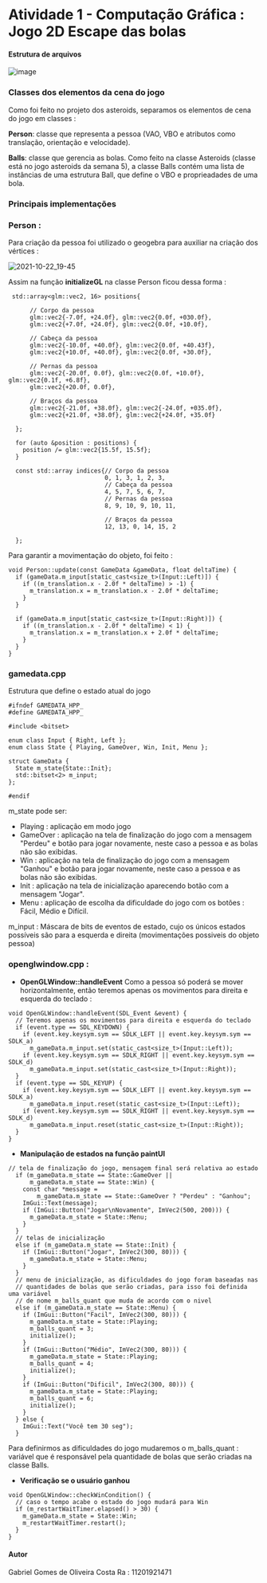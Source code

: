 # Atividade 1 - Computação Gráfica : Jogo 2D Escape das bolas

#### Estrutura de arquivos 

![image](https://user-images.githubusercontent.com/70021084/139538921-5720171e-3ecd-4560-bfc5-50c7f1fb4b45.png)
  

### Classes dos elementos da cena do jogo

Como foi feito no projeto dos asteroids, separamos os elementos de cena do jogo em classes :
  
**Person**: classe que representa a pessoa (VAO, VBO e atributos como translação, orientação e velocidade).
   
**Balls**: classe que gerencia as bolas. Como feito na classe Asteroids (classe está no jogo asteroids da semana 5), a classe Balls contém uma lista de instâncias de uma estrutura Ball, que define o VBO e proprieadades de uma bola.


### Principais implementações 


### Person :
 Para criação da pessoa foi utilizado o geogebra para auxiliar na criação dos vértices :
 
![2021-10-22_19-45](https://user-images.githubusercontent.com/70021084/139541289-b3b5a5f5-e32c-44e1-9831-0ee9449e1859.png)

Assim na função **initializeGL** na classe Person ficou dessa forma :

```
 std::array<glm::vec2, 16> positions{

      // Corpo da pessoa
      glm::vec2{-7.0f, +24.0f}, glm::vec2{0.0f, +030.0f},
      glm::vec2{+7.0f, +24.0f}, glm::vec2{0.0f, +10.0f},

      // Cabeça da pessoa
      glm::vec2{-10.0f, +40.0f}, glm::vec2{0.0f, +40.43f},
      glm::vec2{+10.0f, +40.0f}, glm::vec2{0.0f, +30.0f},

      // Pernas da pessoa
      glm::vec2{-20.0f, 0.0f}, glm::vec2{0.0f, +10.0f}, glm::vec2{0.1f, +6.8f},
      glm::vec2{+20.0f, 0.0f},

      // Braços da pessoa
      glm::vec2{-21.0f, +38.0f}, glm::vec2{-24.0f, +035.0f},
      glm::vec2{+21.0f, +38.0f}, glm::vec2{+24.0f, +35.0f}

  };

  for (auto &position : positions) {
    position /= glm::vec2{15.5f, 15.5f};
  }

  const std::array indices{// Corpo da pessoa
                           0, 1, 3, 1, 2, 3,
                           // Cabeça da pessoa
                           4, 5, 7, 5, 6, 7,
                           // Pernas da pessoa
                           8, 9, 10, 9, 10, 11,

                           // Braços da pessoa
                           12, 13, 0, 14, 15, 2

  };
```
Para garantir a movimentação do objeto, foi feito :

```
void Person::update(const GameData &gameData, float deltaTime) {
  if (gameData.m_input[static_cast<size_t>(Input::Left)]) {
    if ((m_translation.x - 2.0f * deltaTime) > -1) {
      m_translation.x = m_translation.x - 2.0f * deltaTime;
    }
  }

  if (gameData.m_input[static_cast<size_t>(Input::Right)]) {
    if ((m_translation.x - 2.0f * deltaTime) < 1) {
      m_translation.x = m_translation.x + 2.0f * deltaTime;
    }
  }
}

```

### gamedata.cpp

Estrutura que define o estado atual do jogo
```
#ifndef GAMEDATA_HPP_
#define GAMEDATA_HPP_

#include <bitset>

enum class Input { Right, Left };
enum class State { Playing, GameOver, Win, Init, Menu };

struct GameData {
  State m_state{State::Init};
  std::bitset<2> m_input;
};

#endif

```
m_state pode ser:  
  - Playing  : aplicação em modo jogo
  - GameOver : aplicação na tela de finalização do jogo com a mensagem "Perdeu" e botão para jogar novamente, neste caso a pessoa e as bolas não são exibidas.
  - Win : aplicação na tela de finalização do jogo com a mensagem "Ganhou" e botão para jogar novamente, neste caso a pessoa e as bolas não são exibidas.
  - Init : aplicação na tela de inicialização aparecendo botão com a mensagem "Jogar".
  - Menu : aplicação de escolha da dificuldade do jogo com os botões : Fácil, Médio e Difícil.

m_input : 
  Máscara de bits de eventos de estado, cujo os únicos estados possíveis são para a esquerda e direita (movimentações possiveis do objeto pessoa)


### openglwindow.cpp :

- **OpenGLWindow::handleEvent**
Como a pessoa só poderá se mover horizontalmente, então teremos apenas os movimentos para direita e esquerda do teclado :
```
void OpenGLWindow::handleEvent(SDL_Event &event) {
  // Teremos apenas os movimentos para direita e esquerda do teclado
  if (event.type == SDL_KEYDOWN) {
    if (event.key.keysym.sym == SDLK_LEFT || event.key.keysym.sym == SDLK_a)
      m_gameData.m_input.set(static_cast<size_t>(Input::Left));
    if (event.key.keysym.sym == SDLK_RIGHT || event.key.keysym.sym == SDLK_d)
      m_gameData.m_input.set(static_cast<size_t>(Input::Right));
  }
  if (event.type == SDL_KEYUP) {
    if (event.key.keysym.sym == SDLK_LEFT || event.key.keysym.sym == SDLK_a)
      m_gameData.m_input.reset(static_cast<size_t>(Input::Left));
    if (event.key.keysym.sym == SDLK_RIGHT || event.key.keysym.sym == SDLK_d)
      m_gameData.m_input.reset(static_cast<size_t>(Input::Right));
  }
}

```

- **Manipulação de estados na função paintUI** 
```
// tela de finalização do jogo, mensagem final será relativa ao estado
  if (m_gameData.m_state == State::GameOver ||
      m_gameData.m_state == State::Win) {
    const char *message =
        m_gameData.m_state == State::GameOver ? "Perdeu" : "Ganhou";
    ImGui::Text(message);
    if (ImGui::Button("Jogar\nNovamente", ImVec2(500, 200))) {
      m_gameData.m_state = State::Menu;
    }
  }
  // telas de inicialização
  else if (m_gameData.m_state == State::Init) {
    if (ImGui::Button("Jogar", ImVec2(300, 80))) {
      m_gameData.m_state = State::Menu;
    }
  }
  // menu de inicialização, as dificuldades do jogo foram baseadas nas
  // quantidades de bolas que serão criadas, para isso foi definida uma variável
  // de nome m_balls_quant que muda de acordo com o nivel
  else if (m_gameData.m_state == State::Menu) {
    if (ImGui::Button("Facil", ImVec2(300, 80))) {
      m_gameData.m_state = State::Playing;
      m_balls_quant = 3;
      initialize();
    }
    if (ImGui::Button("Médio", ImVec2(300, 80))) {
      m_gameData.m_state = State::Playing;
      m_balls_quant = 4;
      initialize();
    }
    if (ImGui::Button("Dificil", ImVec2(300, 80))) {
      m_gameData.m_state = State::Playing;
      m_balls_quant = 6;
      initialize();
    }
  } else {
    ImGui::Text("Você tem 30 seg");
  }
```
Para definirmos as dificuldades do jogo mudaremos o m_balls_quant : variável que é responsável pela quantidade de bolas que serão criadas na classe Balls.

- **Verificação se o usuário ganhou** 
```
void OpenGLWindow::checkWinCondition() {
  // caso o tempo acabe o estado do jogo mudará para Win
  if (m_restartWaitTimer.elapsed() > 30) {
    m_gameData.m_state = State::Win;
    m_restartWaitTimer.restart();
  }
}

```
#### Autor

Gabriel Gomes de Oliveira Costa
Ra : 11201921471

